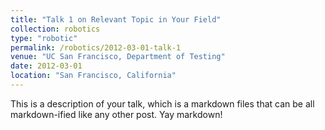 ```yaml
---
title: "Talk 1 on Relevant Topic in Your Field"
collection: robotics
type: "robotic"
permalink: /robotics/2012-03-01-talk-1
venue: "UC San Francisco, Department of Testing"
date: 2012-03-01
location: "San Francisco, California"
---
```


This is a description of your talk, which is a markdown files that can be all markdown-ified like any other post. Yay markdown!
